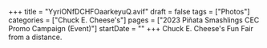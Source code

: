 +++
title = "YyriONfDCHFOaarkeyuQ.avif"
draft = false
tags = ["Photos"]
categories = ["Chuck E. Cheese's"]
pages = ["2023 Piñata Smashlings CEC Promo Campaign (Event)"]
startDate = ""
+++
Chuck E. Cheese's Fun Fair from a distance.
